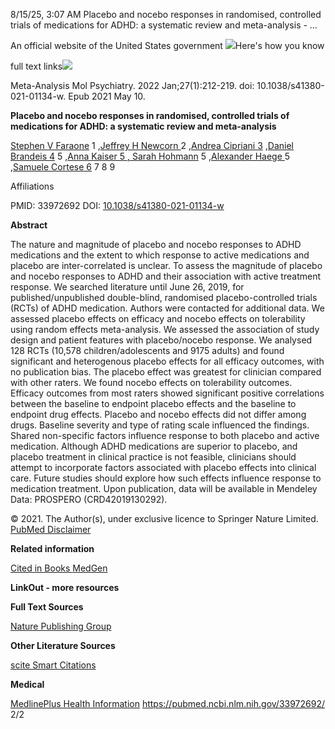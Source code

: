 ﻿8/15/25, 3:07 AM Placebo and nocebo responses in randomised, controlled trials of medications for ADHD: a systematic review and meta-analysis - …

An official website of the United States government ![](4xzbv5bp.001.png)Here's how you know 

full text links![](4xzbv5bp.002.png)

Meta-Analysis Mol Psychiatry. 2022 Jan;27(1):212-219. doi: 10.1038/s41380-021-01134-w. Epub 2021 May 10.

**Placebo and nocebo responses in randomised, controlled trials of medications for ADHD: a systematic review and meta-analysis**

[Stephen V Faraone](https://pubmed.ncbi.nlm.nih.gov/?term=Faraone+SV&cauthor_id=33972692) 1 ,[Jeffrey H Newcorn ](https://pubmed.ncbi.nlm.nih.gov/?term=Newcorn+JH&cauthor_id=33972692)2 ,[Andrea Cipriani 3](https://pubmed.ncbi.nlm.nih.gov/?term=Cipriani+A&cauthor_id=33972692) ,[Daniel Brandeis 4](https://pubmed.ncbi.nlm.nih.gov/?term=Brandeis+D&cauthor_id=33972692) 5 ,[Anna Kaiser 5 , ](https://pubmed.ncbi.nlm.nih.gov/?term=Kaiser+A&cauthor_id=33972692)[Sarah Hohmann](https://pubmed.ncbi.nlm.nih.gov/?term=Hohmann+S&cauthor_id=33972692) 5 ,[Alexander Haege ](https://pubmed.ncbi.nlm.nih.gov/?term=Haege+A&cauthor_id=33972692)5 ,[Samuele Cortese 6](https://pubmed.ncbi.nlm.nih.gov/?term=Cortese+S&cauthor_id=33972692) 7 8 9

Affiliations

PMID: 33972692 DOI: [10.1038/s41380-021-01134-w](https://doi.org/10.1038/s41380-021-01134-w)

**Abstract**

The nature and magnitude of placebo and nocebo responses to ADHD medications and the extent to which response to active medications and placebo are inter-correlated is unclear. To assess the magnitude of placebo and nocebo responses to ADHD and their association with active treatment response. We searched literature until June 26, 2019, for published/unpublished double-blind, randomised placebo-controlled trials (RCTs) of ADHD medication. Authors were contacted for additional data. We assessed placebo effects on efficacy and nocebo effects on tolerability using random effects meta-analysis. We assessed the association of study design and patient features with placebo/nocebo response. We analysed 128 RCTs (10,578 children/adolescents and 9175 adults) and found significant and heterogenous placebo effects for all efficacy outcomes, with no publication bias. The placebo effect was greatest for clinician compared with other raters. We found nocebo effects on tolerability outcomes. Efficacy outcomes from most raters showed significant positive correlations between the baseline to endpoint placebo effects and the baseline to endpoint drug effects. Placebo and nocebo effects did not differ among drugs. Baseline severity and type of rating scale influenced the findings. Shared non-specific factors influence response to both placebo and active medication. Although ADHD medications are superior to placebo, and placebo treatment in clinical practice is not feasible, clinicians should attempt to incorporate factors associated with placebo effects into clinical care. Future studies should explore how such effects influence response to medication treatment. Upon publication, data will be available in Mendeley Data: PROSPERO (CRD42019130292).

© 2021. The Author(s), under exclusive licence to Springer Nature Limited. [PubMed Disclaimer](https://pubmed.ncbi.nlm.nih.gov/disclaimer/)

**Related information**

[Cited in Books ](https://www.ncbi.nlm.nih.gov/books?linkname=pubmed_books_refs&from_uid=33972692)[MedGen](https://www.ncbi.nlm.nih.gov/medgen?linkname=pubmed_medgen&from_uid=33972692)

**LinkOut - more resources**

**Full Text Sources**

[Nature Publishing Group](https://doi.org/10.1038/s41380-021-01134-w)

**Other Literature Sources**

[scite Smart Citations](https://scite.ai/reports/33972692)

**Medical**

[MedlinePlus Health Information](https://medlineplus.gov/attentiondeficithyperactivitydisorder.html)
https://pubmed.ncbi.nlm.nih.gov/33972692/ 2/2
